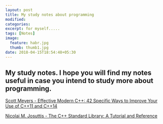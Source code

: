 ```yaml
---
layout: post
title: My study notes about programming
modified:
categories: 
excerpt: for myself.....
tags: [Notes]
image:
  feature: habr.jpg
  thumb: thumb1.jpg
date: 2018-04-15T18:54:48+05:30
---
```


## My study notes. I hope you will find my notes useful in case you intend to study more about programming.

[Scott Meyers - Effective Modern C++: 42 Specific Ways to Improve Your Use of C++11 and C++14](https://www.amazon.com/Effective-Modern-Specific-Ways-Improve/dp/1491903996)

[Nicolai M. Josuttis - The C++ Standard Library: A Tutorial and Reference](https://www.amazon.com/Standard-Library-Tutorial-Reference-2nd/dp/0321623215/ref=pd_sim_14_8?_encoding=UTF8&pd_rd_i=0321623215&pd_rd_r=0eae7877-8236-11e8-abf4-0dab813930ac&pd_rd_w=zMNlI&pd_rd_wg=VgqaJ&pf_rd_i=desktop-dp-sims&pf_rd_m=ATVPDKIKX0DER&pf_rd_p=7967298517161621930&pf_rd_r=7ZF1QVH098RV1JM0N8BH&pf_rd_s=desktop-dp-sims&pf_rd_t=40701&psc=1&refRID=7ZF1QVH098RV1JM0N8BH)


